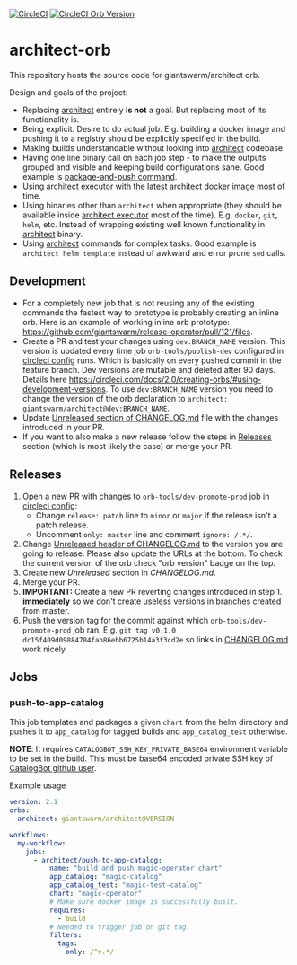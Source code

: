 [![CircleCI](https://circleci.com/gh/giantswarm/architect-orb.svg?style=shield)](https://circleci.com/gh/giantswarm/architect-orb) [![CircleCI Orb Version](https://img.shields.io/badge/endpoint.svg?url=https://badges.circleci.io/orb/giantswarm/architect)](https://circleci.com/orbs/registry/orb/giantswarm/architect)

# architect-orb

This repository hosts the source code for giantswarm/architect orb.

Design and goals of the project:

- Replacing [architect][architect] entirely **is not** a goal. But replacing most of its functionality is.
- Being explicit. Desire to do actual job. E.g. building a docker image and pushing it to a registry should be explicitly specified in the build.
- Making builds understandable without looking into [architect][architect] codebase.
- Having one line binary call on each job step - to make the outputs grouped and visible and keeping build configurations sane. Good example is [package-and-push command](https://github.com/giantswarm/architect-orb/blob/master/src/commands/package-and-push.yaml).
- Using [architect executor][architect-executor] with the latest [architect][architect] docker image most of time.
- Using binaries other than `architect` when appropriate (they should be available inside [architect executor][architect-executor] most of the time). E.g. `docker`, `git`, `helm`, etc. Instead of wrapping existing well known functionality in [architect][architect] binary.
- Using [architect][architect] commands for complex tasks. Good example is `architect helm template` instead of awkward and error prone `sed` calls.

## Development

- For a completely new job that is not reusing any of the existing commands the fastest way to prototype is probably creating an inline orb. Here is an example of working inline orb prototype: https://github.com/giantswarm/release-operator/pull/121/files.
- Create a PR and test your changes using `dev:BRANCH_NAME` version. This version is updated every time job `orb-tools/publish-dev` configured in [circleci config](.circleci/config.yml) runs. Which is basically on every pushed commit in the feature branch. Dev versions are mutable and deleted after 90 days. Details here https://circleci.com/docs/2.0/creating-orbs/#using-development-versions. To use `dev:BRANCH_NAME` version you need to  change the version of the orb declaration to `architect: giantswarm/architect@dev:BRANCH_NAME`.
- Update [Unreleased section of CHANGELOG.md](CHANGELOG.md#Unreleased) file with the changes introduced in your PR.
- If you want to also make a new release follow the steps in [Releases](#Releases) section (which is most likely the case) or merge your PR.

## Releases

1. Open a new PR with changes to `orb-tools/dev-promote-prod` job in [circleci config](.circleci/config.yml):
    - Change `release: patch` line to `minor` or `major` if the release isn't a patch release.
    - Uncomment `only: master` line and comment `ignore: /.*/`.
2. Change [Unreleased header of CHANGELOG.md](CHANGELOG.md#Unreleased) to the version you are going to release. Please also update the URLs at the bottom. To check the current version of the orb check "orb version" badge on the top.
3. Create new _Unreleased_ section in _CHANGELOG.md_.
4. Merge your PR.
5. **IMPORTANT:** Create a new PR reverting changes introduced in step 1. **immediately** so we don't create useless versions in branches created from master.
6. Push the version tag for the commit against which `orb-tools/dev-promote-prod` job ran. E.g. `git tag v0.1.0 dc15f409d09884784fab86ebb6725b14a3f3cd2e` so links in [CHANGELOG.md](CHANGELOG.md) work nicely.

## Jobs

### push-to-app-catalog

This job templates and packages a given `chart` from the helm directory and pushes it to `app_catalog` for tagged builds and `app_catalog_test` otherwise.

**NOTE**: It requires `CATALOGBOT_SSH_KEY_PRIVATE_BASE64` environment variable to be set in the build. This must be base64 encoded private SSH key of [CatalogBot github user](https://github.com/catalogbot).

Example usage

```yaml
version: 2.1
orbs:
  architect: giantswarm/architect@VERSION

workflows:
  my-workflow:
    jobs:
      - architect/push-to-app-catalog:
          name: "build and push magic-operator chart"
          app_catalog: "magic-catalog"
          app_catalog_test: "magic-test-catalog"
          chart: "magic-operator"
          # Make sure docker image is successfully built.
          requires:
            - build
          # Needed to trigger job on git tag.
          filters:
            tags:
              only: /^v.*/
```

[architect]: https://github.com/giantswarm/architect
[architect-executor]: https://github.com/giantswarm/architect-orb/blob/master/src/executors/architect.yaml
